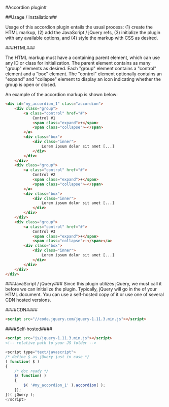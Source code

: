 #Accordion plugin#

##Usage / Installation##

Usage of this accordion plugin entails the usual process: (1) create the HTML markup, (2) add the JavaScript / jQuery refs, (3) initialize the plugin with any available options, and (4) style the markup with CSS as desired.

###HTML###

The HTML markup must have a containing parent element, which can use any ID or class for initialization. The parent element contains as many "group" elements as desired. Each "group" element contains a "control" element and a "box" element. The "control" element optionally contains an "expand" and "collapse" element to display an icon indicating whether the group is open or closed.

An example of the accordion markup is shown below:

```html
<div id="my_accordion_1" class="accordion">
	<div class="group">
		<a class="control" href="#">
			Control #1
			<span class="expand">+</span>
			<span class="collapse">-</span>
		</a>
		<div class="box">
			<div class="inner">
				Lorem ipsum dolor sit amet [...]
			</div>
		</div>
	</div>
	<div class="group">
		<a class="control" href="#">
			Control #2
			<span class="expand">+</span>
			<span class="collapse">-</span>
		</a>
		<div class="box">
			<div class="inner">
				Lorem ipsum dolor sit amet [...]
			</div>
		</div>
	</div>
	<div class="group">
		<a class="control" href="#">
			Control #3
			<span class="expand">+</span>
			<span class="collapse">-</span></a>
		<div class="box">
			<div class="inner">
				Lorem ipsum dolor sit amet [...]
			</div>
		</div>
	</div>
</div>
```

###JavaScript / jQuery###
Since this plugin utilizes jQuery, we must call it before we can initialize the plugin.  Typically, jQuery will go in the <HEAD> of your HTML document.  You can use a self-hosted copy of it or use one of several CDN hosted versions.  

####CDN####
```html
<script src="//code.jquery.com/jquery-1.11.3.min.js"></script>
```

####Self-hosted####
```html
<script src="js/jquery-1.11.3.min.js"></script>
<!-- relative path to your JS folder -->
```


```javascript
<script type="text/javascript">
/* define $ as jQuery just in case */
( function( $ )
{
	/* doc ready */
	$( function( )
	{
		$( '#my_accordion_1' ).accordion( );
	});
})( jQuery );
</script>
```
